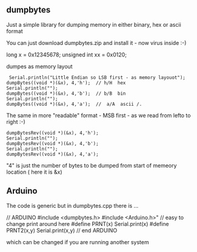 ## dumpbytes

Just a simple library for dumping memory  in either binary, hex or ascii format


You can just download dumpbytes.zip and install it - now virus inside :-)

long x = 0x12345678;
unsigned int xx = 0x0120;


dumpes as memory layout


     Serial.println("Little Endian so LSB first - as memory layouot");
    dumpBytes((void *)(&x), 4,'h');  // h/H  hex
    Serial.println("");
    dumpBytes((void *)(&x), 4,'b');  // b/B  bin
    Serial.println("");
    dumpBytes((void *)(&x), 4,'a');  //  a/A  ascii /.

The same in more "readable" format - MSB first - as we read from lefto to right :-)

    dumpBytesRev((void *)(&x), 4,'h');
    Serial.println("");
    dumpBytesRev((void *)(&x), 4,'b');
    Serial.println("");
    dumpBytesRev((void *)(&x), 4,'a'); 


"4" is just the number of bytes to be dumped from start of memeory location   ( here it is &x)



## Arduino

The code is generic but in dumpbytes.cpp there is ...

// ARDUINO
#include <dumpbytes.h>
#include <Arduino.h>"
// easy to change print around here 
#define PRNT(x) Serial.print(x)
#define PRNT2(x,y) Serial.print(x,y)
// end ARDUINO


which can be changed if you are running another system
